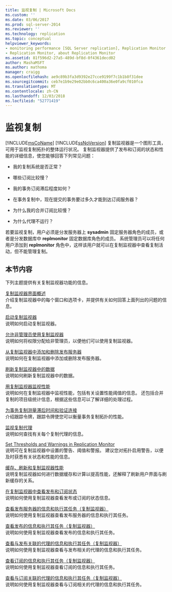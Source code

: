 ```yaml
---
title: 监视复制 | Microsoft Docs
ms.custom: ''
ms.date: 03/06/2017
ms.prod: sql-server-2014
ms.reviewer: ''
ms.technology: replication
ms.topic: conceptual
helpviewer_keywords:
- monitoring performance [SQL Server replication], Replication Monitor
- Replication Monitor, about Replication Monitor
ms.assetid: 81f596d2-27a5-489d-bf8d-0f4361decd02
author: MashaMSFT
ms.author: mathoma
manager: craigg
ms.openlocfilehash: ae9c89b3fa3d9392e27cce9199f7c1b1b8f31dee
ms.sourcegitcommit: ceb7e1b9e29e02bb0c6ca400a36e0fa9cf010fca
ms.translationtype: MT
ms.contentlocale: zh-CN
ms.lasthandoff: 12/03/2018
ms.locfileid: "52771419"
---
```

# <a name="monitoring-replication"></a>监视复制
  [!INCLUDE[msCoName](../../../includes/msconame-md.md)] [!INCLUDE[ssNoVersion](../../../includes/ssnoversion-md.md)] 复制监视器是一个图形工具，可用于监视复制拓扑的整体运行状况。 复制监视器提供了发布和订阅的状态和性能的详细信息，使您能够回答下列常见问题：  
  
-   我的复制系统是否正常？  
  
-   哪些订阅比较慢？  
  
-   我的事务订阅滞后程度如何？  
  
-   在事务复制中，现在提交的事务要过多久才能到达订阅服务器？  
  
-   为什么我的合并订阅比较慢？  
  
-   为什么代理不运行？  
  
 若要监视复制，用户必须是分发服务器上 **sysadmin** 固定服务器角色的成员，或者是分发数据库中 **replmonitor** 固定数据库角色的成员。 系统管理员可以将任何用户添加到 **replmonitor** 角色中，这样该用户就可以在复制监视器中查看复制活动，但不能管理复制。  
  
## <a name="in-this-section"></a>本节内容  
 下列主题提供有关复制监视器功能的信息。  
  
 [复制监视器界面概述](overview-of-the-replication-monitor-interface.md)  
 介绍复制监视器中的每个窗口和选项卡，并提供有关如何回答上面列出的问题的信息。  
  
 [启动复制监视器](start-the-replication-monitor.md)  
 说明如何启动复制监视器。  
  
 [允许非管理员使用复制监视器](allow-non-administrators-to-use-replication-monitor.md)  
 说明如何将权限分配给非管理员，以便他们可以使用复制监视器。  
  
 [从复制监视器中添加和删除发布服务器](add-and-remove-publishers-from-replication-monitor.md)  
 说明如何在复制监视器中添加或删除发布服务器。  
  
 [刷新复制监视器中的数据](refresh-data-in-replication-monitor.md)  
 说明如何刷新复制监视器中的数据。  
  
 [用复制监视器监视性能](monitor-performance-with-replication-monitor.md)  
 说明如何在复制监视器中监视性能，包括有关设置性能阈值的信息。 还包括合并复制的项目级统计信息，根据这些信息可以了解详细的处理过程。  
  
 [为事务复制测量滞后时间和验证连接](measure-latency-and-validate-connections-for-transactional-replication.md)  
 介绍跟踪令牌，跟踪令牌使您可以衡量事务复制拓扑的性能。  
  
 [监视复制代理](../agents/replication-agents.md)  
 说明如何查找有关每个复制代理的信息。  
  
 [Set Thresholds and Warnings in Replication Monitor](set-thresholds-and-warnings-in-replication-monitor.md)  
 说明可在复制监视器中设置的警告、阈值和警报。 建议您对拓扑启用警告，以便及时获悉有关状态和性能的信息。  
  
 [缓存、刷新和复制监视器性能](caching-refresh-and-replication-monitor-performance.md)  
 说明复制监视器如何进行数据缓存和计算以提高性能，还解释了刷新用户界面与刷新缓存的关系。  
  
 [在复制监视器中查看发布和订阅状态](view-publication-and-subscription-status-in-replication-monitor.md)  
 说明如何使用复制监视器查看发布或订阅的状态信息。  
  
 [查看发布服务器的信息和执行其任务（复制监视器）](view-information-and-perform-tasks-for-a-publisher-replication-monitor.md)  
 说明如何使用复制监视器查看发布服务器的信息和执行其任务。  
  
 [查看发布的信息和执行其任务（复制监视器）](view-information-and-perform-tasks-for-a-publication-replication-monitor.md)  
 说明如何使用复制监视器查看发布的信息和执行其任务。  
  
 [查看与发布关联的代理的信息和执行其任务（复制监视器）](view-information-and-perform-tasks-for-publication-agents.md)  
 说明如何使用复制监视器查看与发布相关的代理的信息和执行其任务。  
  
 [查看订阅的信息和执行其任务（复制监视器）](view-information-and-perform-tasks-for-a-subscription-replication-monitor.md)  
 说明如何使用复制监视器查看订阅的信息和执行其任务。  
  
 [查看与订阅关联的代理的信息和执行其任务（复制监视器）](view-information-and-perform-tasks-for-subscription-agents.md)  
 说明如何使用复制监视器查看与订阅相关的代理的信息和执行其任务。  
  
  
